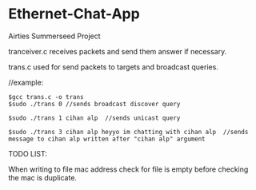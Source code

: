 # Ethernet-Chat-App
Airties Summerseed Project


tranceiver.c receives packets and send them answer if necessary.

trans.c used for send packets to targets and broadcast queries.

//example:

    $gcc trans.c -o trans
    $sudo ./trans 0 //sends broadcast discover query
    
    $sudo ./trans 1 cihan alp  //sends unicast query
    
    $sudo ./trans 3 cihan alp heyyo im chatting with cihan alp  //sends message to cihan alp written after "cihan alp" argument
    
    
    
    
    
TODO LIST:

  When writing to file mac address check for file is empty before checking the mac is duplicate. 
    

